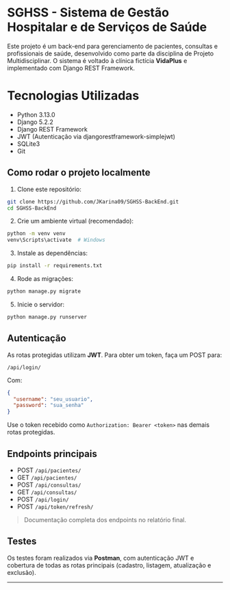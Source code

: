 
# SGHSS - Sistema de Gestão Hospitalar e de Serviços de Saúde

Este projeto é um back-end para gerenciamento de pacientes, consultas e profissionais de saúde, desenvolvido como parte da disciplina de Projeto Multidisciplinar. O sistema é voltado à clínica fictícia **VidaPlus** e implementado com Django REST Framework.

# Tecnologias Utilizadas

- Python 3.13.0
- Django 5.2.2
- Django REST Framework
- JWT (Autenticação via djangorestframework-simplejwt)
- SQLite3
- Git

## Como rodar o projeto localmente

1. Clone este repositório:
```bash
git clone https://github.com/JKarina09/SGHSS-BackEnd.git
cd SGHSS-BackEnd
```

2. Crie um ambiente virtual (recomendado):
```bash
python -m venv venv
venv\Scripts\activate  # Windows
```

3. Instale as dependências:
```bash
pip install -r requirements.txt
```

4. Rode as migrações:
```bash
python manage.py migrate
```

5. Inicie o servidor:
```bash
python manage.py runserver
```

##  Autenticação

As rotas protegidas utilizam **JWT**.
Para obter um token, faça um POST para:

```
/api/login/
```

Com:
```json
{
  "username": "seu_usuario",
  "password": "sua_senha"
}
```

Use o token recebido como `Authorization: Bearer <token>` nas demais rotas protegidas.

##  Endpoints principais

- POST `/api/pacientes/`
- GET `/api/pacientes/`
- POST `/api/consultas/`
- GET `/api/consultas/`
- POST `/api/login/`
- POST `/api/token/refresh/`

> Documentação completa dos endpoints no relatório final.

##  Testes

Os testes foram realizados via **Postman**, com autenticação JWT e cobertura de todas as rotas principais (cadastro, listagem, atualização e exclusão).

---
